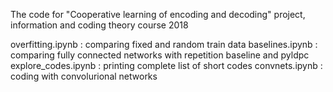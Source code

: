 The code for "Cooperative learning of encoding and decoding" project, information and coding theory course 2018

overfitting.ipynb : comparing fixed and random train data
baselines.ipynb : comparing fully connected networks with repetition baseline and pyldpc
explore_codes.ipynb : printing complete list of short codes
convnets.ipynb : coding with convolurional networks
